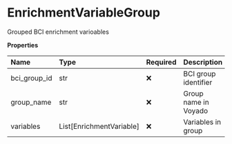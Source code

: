 # EnrichmentVariableGroup

Grouped BCI enrichment varioables

**Properties**

| Name         | Type                     | Required | Description          |
| :----------- | :----------------------- | :------- | :------------------- |
| bci_group_id | str                      | ❌       | BCI group identifier |
| group_name   | str                      | ❌       | Group name in Voyado |
| variables    | List[EnrichmentVariable] | ❌       | Variables in group   |

<!-- This file was generated by liblab | https://liblab.com/ -->
